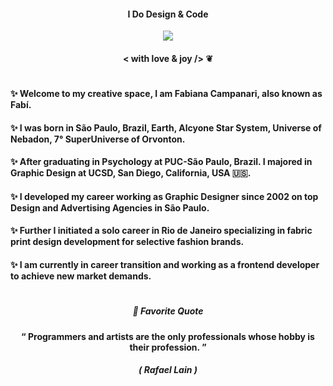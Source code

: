 
#### <p align="center">  I Do Design & Code  </p> 

<p align="center">
<img src="https://github.com/FabianaCampanari/FabianaCampanari/assets/113218619/eccdc4d9-94cb-494b-9c36-dc02669eb09b"/> 


#### <p align="center">  < with love & joy /> ❦

#

####  ✨  Welcome to my creative space, I am Fabiana Campanari, also known as Fabí. 

####  ✨  I was born in São Paulo, Brazil, Earth, Alcyone Star System, Universe of Nebadon, 7° SuperUniverse of Orvonton.

####  ✨  After graduating in Psychology at PUC-São Paulo, Brazil. I majored in Graphic Design at UCSD, San Diego, California, USA 🇺🇸. </p>

#### ✨ I developed my career working as Graphic Designer since 2002 on top Design and Advertising Agencies in São Paulo. </p>

#### ✨ Further I initiated a solo career in Rio de Janeiro specializing in fabric print design development for selective fashion brands. </p>

####  ✨ I am currently in career transition and working as a frontend developer to achieve new market demands.

#

##### <p align="center">  🌟 Favorite Quote </p>  
 
#### <p align="center"> “ Programmers and artists are the only professionals whose hobby is their profession. ” </p>

##### <p align="center"> ( Rafael Lain ) </p>









 
 
